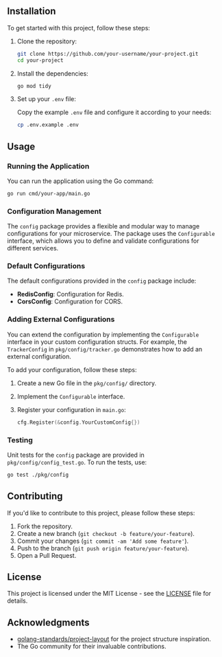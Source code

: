 ## Installation

To get started with this project, follow these steps:

1. Clone the repository:

    ```sh
    git clone https://github.com/your-username/your-project.git
    cd your-project
    ```

2. Install the dependencies:

    ```sh
    go mod tidy
    ```

3. Set up your `.env` file:

   Copy the example `.env` file and configure it according to your needs:

    ```sh
    cp .env.example .env
    ```

## Usage

### Running the Application

You can run the application using the Go command:

```sh
go run cmd/your-app/main.go
```

### Configuration Management

The `config` package provides a flexible and modular way to manage configurations for your microservice. The package uses the `Configurable` interface, which allows you to define and validate configurations for different services.

### Default Configurations

The default configurations provided in the `config` package include:

- **RedisConfig**: Configuration for Redis.
- **CorsConfig**: Configuration for CORS.

### Adding External Configurations

You can extend the configuration by implementing the `Configurable` interface in your custom configuration structs. For example, the `TrackerConfig` in `pkg/config/tracker.go` demonstrates how to add an external configuration.

To add your configuration, follow these steps:

1. Create a new Go file in the `pkg/config/` directory.
2. Implement the `Configurable` interface.
3. Register your configuration in `main.go`:

    ```go
    cfg.Register(&config.YourCustomConfig{})
    ```

### Testing

Unit tests for the `config` package are provided in `pkg/config/config_test.go`. To run the tests, use:

```sh
go test ./pkg/config
```

## Contributing

If you'd like to contribute to this project, please follow these steps:

1. Fork the repository.
2. Create a new branch (`git checkout -b feature/your-feature`).
3. Commit your changes (`git commit -am 'Add some feature'`).
4. Push to the branch (`git push origin feature/your-feature`).
5. Open a Pull Request.

## License

This project is licensed under the MIT License - see the [LICENSE](LICENSE) file for details.

## Acknowledgments

- [golang-standards/project-layout](https://github.com/golang-standards/project-layout) for the project structure inspiration.
- The Go community for their invaluable contributions.